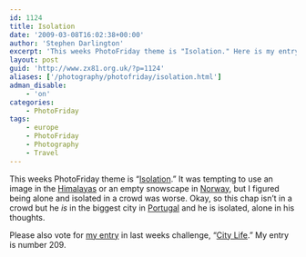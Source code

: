 ```yaml
---
id: 1124
title: Isolation
date: '2009-03-08T16:02:38+00:00'
author: 'Stephen Darlington'
excerpt: 'This weeks PhotoFriday theme is "Isolation." Here is my entry.'
layout: post
guid: 'http://www.zx81.org.uk/?p=1124'
aliases: ['/photography/photofriday/isolation.html']
adman_disable:
    - 'on'
categories:
    - PhotoFriday
tags:
    - europe
    - PhotoFriday
    - Photography
    - Travel
---
```


This weeks PhotoFriday theme is “[Isolation](http://www.photofriday.com/archives/challenge/000856.php).” It was tempting to use an image in the [Himalayas](http://www.zx81.org.uk/travel/tibet.html) or an empty snowscape in [Norway](http://www.zx81.org.uk/travel/norway.html), but I figured being alone and isolated in a crowd was worse. Okay, so this chap isn’t in a crowd but he *is* in the biggest city in [Portugal](http://www.zx81.org.uk/travel/lisbon-portugal.html) and he is isolated, alone in his thoughts.

Please also vote for [my entry](http://www.zx81.org.uk/photography/photofriday/city-life.html) in last weeks challenge, “[City Life](http://www.photofriday.com/linkviewer.php?id=854).” My entry is number 209.